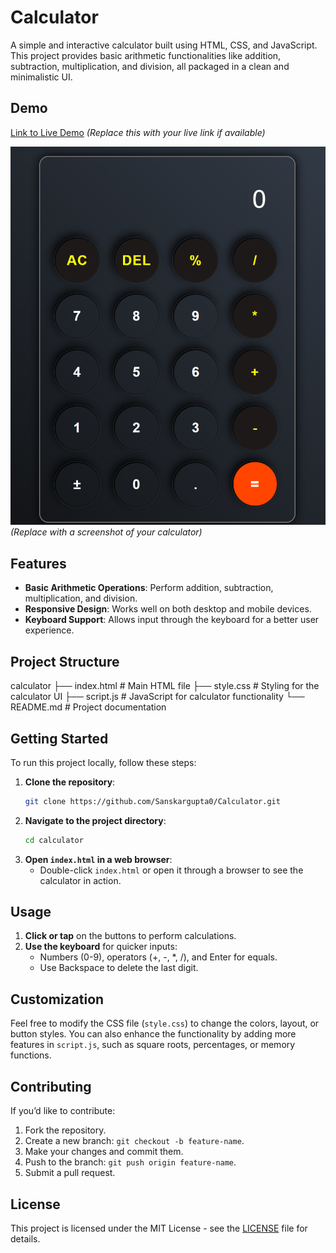# Calculator

A simple and interactive calculator built using HTML, CSS, and JavaScript. This project provides basic arithmetic functionalities like addition, subtraction, multiplication, and division, all packaged in a clean and minimalistic UI.

## Demo

[Link to Live Demo](https://sanskargupta0.github.io/Calculator/) *(Replace this with your live link if available)*

![Calculator Preview](calculator-preview.png) *(Replace with a screenshot of your calculator)*

## Features

- **Basic Arithmetic Operations**: Perform addition, subtraction, multiplication, and division.
- **Responsive Design**: Works well on both desktop and mobile devices.
- **Keyboard Support**: Allows input through the keyboard for a better user experience.

## Project Structure

calculator ├── index.html # Main HTML file ├── style.css # Styling for the calculator UI ├── script.js # JavaScript for calculator functionality └── README.md # Project documentation


## Getting Started

To run this project locally, follow these steps:

1. **Clone the repository**:
    ```bash
    git clone https://github.com/Sanskargupta0/Calculator.git
    ```
2. **Navigate to the project directory**:
    ```bash
    cd calculator
    ```
3. **Open `index.html` in a web browser**:
    - Double-click `index.html` or open it through a browser to see the calculator in action.

## Usage

1. **Click or tap** on the buttons to perform calculations.
2. **Use the keyboard** for quicker inputs:
   - Numbers (0-9), operators (+, -, *, /), and Enter for equals.
   - Use Backspace to delete the last digit.

## Customization

Feel free to modify the CSS file (`style.css`) to change the colors, layout, or button styles. You can also enhance the functionality by adding more features in `script.js`, such as square roots, percentages, or memory functions.

## Contributing

If you’d like to contribute:

1. Fork the repository.
2. Create a new branch: `git checkout -b feature-name`.
3. Make your changes and commit them.
4. Push to the branch: `git push origin feature-name`.
5. Submit a pull request.

## License

This project is licensed under the MIT License - see the [LICENSE](LICENSE) file for details.
